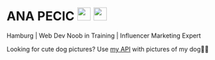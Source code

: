 # ANA PECIC [<img src="https://upload.wikimedia.org/wikipedia/commons/c/ca/LinkedIn_logo_initials.png" width="30" height="30">](https://www.linkedin.com/in/ana-pecic/) [<img src="https://upload.wikimedia.org/wikipedia/commons/e/e7/Instagram_logo_2016.svg" width="30" height="30">](https://www.instagram.com/ana.pec/)
Hamburg | Web Dev Noob in Training | Influencer Marketing Expert 

Looking for cute dog pictures? Use [my API](https://patchy-api.vercel.app/) with pictures of my dog😮‍💨
